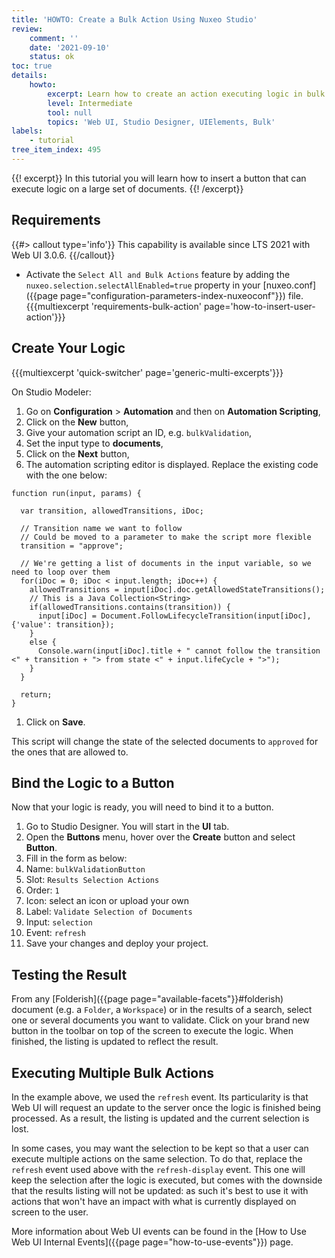 ```yaml
---
title: 'HOWTO: Create a Bulk Action Using Nuxeo Studio'
review:
    comment: ''
    date: '2021-09-10'
    status: ok
toc: true
details:
    howto:
        excerpt: Learn how to create an action executing logic in bulk using Nuxeo Studio Designer
        level: Intermediate
        tool: null
        topics: 'Web UI, Studio Designer, UIElements, Bulk'
labels:
    - tutorial
tree_item_index: 495
---
```


{{! excerpt}}
In this tutorial you will learn how to insert a button that can execute logic on a large set of documents.
{{! /excerpt}}

## Requirements

{{#> callout type='info'}}
This capability is available since LTS 2021 with Web UI 3.0.6.
{{/callout}}

- Activate the `Select All and Bulk Actions` feature by adding the `nuxeo.selection.selectAllEnabled=true` property in your [nuxeo.conf]({{page page="configuration-parameters-index-nuxeoconf"}}) file.
{{{multiexcerpt 'requirements-bulk-action' page='how-to-insert-user-action'}}}

## Create Your Logic

{{{multiexcerpt 'quick-switcher' page='generic-multi-excerpts'}}}

On Studio Modeler:
1. Go on **Configuration** > **Automation** and then on **Automation Scripting**,
1. Click on the **New** button,
1. Give your automation script an ID, e.g. `bulkValidation`,
1. Set the input type to **documents**,
1. Click on the **Next** button,
1. The automation scripting editor is displayed. Replace the existing code with the one below:
```
function run(input, params) {

  var transition, allowedTransitions, iDoc;

  // Transition name we want to follow  
  // Could be moved to a parameter to make the script more flexible
  transition = "approve";

  // We're getting a list of documents in the input variable, so we need to loop over them
  for(iDoc = 0; iDoc < input.length; iDoc++) {
  	allowedTransitions = input[iDoc].doc.getAllowedStateTransitions();
    // This is a Java Collection<String>
    if(allowedTransitions.contains(transition)) {
      input[iDoc] = Document.FollowLifecycleTransition(input[iDoc], {'value': transition});
    }
    else {
      Console.warn(input[iDoc].title + " cannot follow the transition <" + transition + "> from state <" + input.lifeCycle + ">");
    }
  }

  return;
}
```
1. Click on **Save**.

This script will change the state of the selected documents to `approved` for the ones that are allowed to.

## Bind the Logic to a Button

Now that your logic is ready, you will need to bind it to a button.

1. Go to Studio Designer. You will start in the **UI** tab.
1. Open the **Buttons** menu, hover over the **Create** button and select **Button**.
1. Fill in the form as below:
  1. Name: `bulkValidationButton`
  1. Slot: `Results Selection Actions`
  1. Order: `1`
  1. Icon: select an icon or upload your own
  1. Label: `Validate Selection of Documents`
  1. Input: `selection`
  1. Event: `refresh`
1. Save your changes and deploy your project.

## Testing the Result

From any [Folderish]({{page page="available-facets"}}#folderish) document (e.g. a `Folder`, a `Workspace`) or in the results of a search, select one or several documents you want to validate. Click on your brand new button in the toolbar on top of the screen to execute the logic. When finished, the listing is updated to reflect the result.

## Executing Multiple Bulk Actions

In the example above, we used the `refresh` event. Its particularity is that Web UI will request an update to the server once the logic is finished being processed. As a result, the listing is updated and the current selection is lost.

In some cases, you may want the selection to be kept so that a user can execute multiple actions on the same selection. To do that, replace the `refresh` event used above with the `refresh-display` event. This one will keep the selection after the logic is executed, but comes with the downside that the results listing will not be updated: as such it's best to use it with actions that won't have an impact with what is currently displayed on screen to the user.

More information about Web UI events can be found in the [How to Use Web UI Internal Events]({{page page="how-to-use-events"}}) page.
